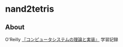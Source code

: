# nand2tetris

## About

O'Reilly [『コンピュータシステムの理論と実装』](https://www.oreilly.co.jp/books/9784873117126/) 学習記録

